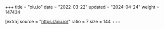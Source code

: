 +++
title = "xiu.io"
date = "2022-03-22"
updated = "2024-04-24"
weight = 147434

[extra]
source = "https://xiu.io/"
ratio = 7
size = 144
+++
